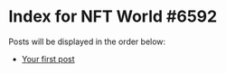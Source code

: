 # Index for NFT World #6592
Posts will be displayed in the order below:

- [Your first post](./001-first.md)

